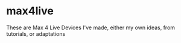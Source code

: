 # max4live
These are Max 4 Live Devices I've made, either my own ideas, from tutorials, or adaptations
